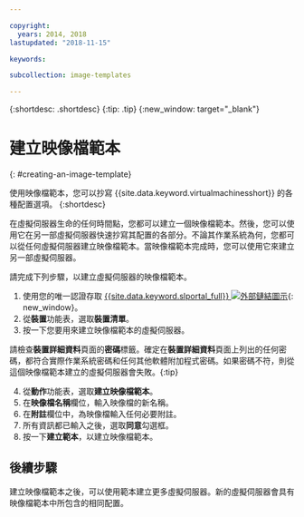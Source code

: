 ```yaml
---

copyright:
  years: 2014, 2018
lastupdated: "2018-11-15"

keywords:

subcollection: image-templates

---
```


{:shortdesc: .shortdesc}
{:tip: .tip}
{:new_window: target="_blank"}


# 建立映像檔範本
{: #creating-an-image-template}

使用映像檔範本，您可以抄寫 {{site.data.keyword.virtualmachinesshort}} 的各種配置選項。
{:shortdesc}

在虛擬伺服器生命的任何時間點，您都可以建立一個映像檔範本。然後，您可以使用它在另一部虛擬伺服器快速抄寫其配置的各部分。不論其作業系統為何，您都可以從任何虛擬伺服器建立映像檔範本。當映像檔範本完成時，您可以使用它來建立另一部虛擬伺服器。

請完成下列步驟，以建立虛擬伺服器的映像檔範本。

1. 使用您的唯一認證存取 [{{site.data.keyword.slportal_full}} ![外部鏈結圖示](../../icons/launch-glyph.svg "外部鏈結圖示")](https://control.softlayer.com/){: new_window}。
2. 從**裝置**功能表，選取**裝置清單**。
3. 按一下您要用來建立映像檔範本的虛擬伺服器。

  請檢查**裝置詳細資料**頁面的**密碼**標籤。確定在**裝置詳細資料**頁面上列出的任何密碼，都符合實際作業系統密碼和任何其他軟體附加程式密碼。如果密碼不符，則從這個映像檔範本建立的虛擬伺服器會失敗。{:tip}

4. 從**動作**功能表，選取**建立映像檔範本**。
5. 在**映像檔名稱**欄位，輸入映像檔的新名稱。
6. 在**附註**欄位中，為映像檔輸入任何必要附註。
7. 所有資訊都已輸入之後，選取**同意**勾選框。
8. 按一下**建立範本**，以建立映像檔範本。

## 後續步驟

建立映像檔範本之後，可以使用範本建立更多虛擬伺服器。新的虛擬伺服器會具有映像檔範本中所包含的相同配置。
